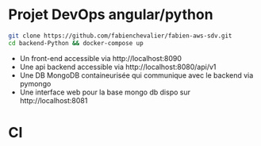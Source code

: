 # Projet DevOps angular/python

```bash
git clone https://github.com/fabienchevalier/fabien-aws-sdv.git
cd backend-Python && docker-compose up
```

- Un front-end accessible via http://localhost:8090
- Une api backend accessible via http://localhost:8080/api/v1
- Une DB MongoDB containeurisée qui communique avec le backend via pymongo
- Une interface web pour la base mongo db dispo sur http://localhost:8081

# CI
